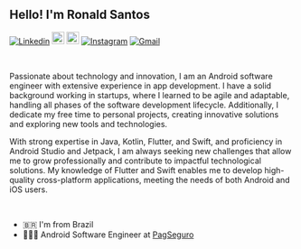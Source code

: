 ## Hello! I'm Ronald Santos

[![Linkedin](https://img.shields.io/badge/-LinkedIn-blue?style=flat&logo=Linkedin&logoColor=white)](https://www.linkedin.com/in/ronaldsantos63)
[<img src="https://img.shields.io/github/followers/rsantos13?label=follow&style=social" height="22" title="Follow me" />](https://github.com/rsantos13) 
[<img src="https://img.shields.io/github/followers/ronaldsantos63?label=follow&style=social" height="22" title="Follow me" />](https://github.com/ronaldsantos63) 
[![Instagram](https://img.shields.io/badge/-Instagram-c13584?style=flat&labelColor=c13584&logo=instagram&logoColor=white)](https://www.instagram.com/ronaldf.dossantos)
[![Gmail](https://img.shields.io/badge/-Gmail-c14438?style=flat&logo=Gmail&logoColor=white)](mailto:ronaldsantos63@gmail.com)

<br/>

Passionate about technology and innovation, I am an Android software engineer with extensive experience in app development. I have a solid background working in startups, where I learned to be agile and adaptable, handling all phases of the software development lifecycle. Additionally, I dedicate my free time to personal projects, creating innovative solutions and exploring new tools and technologies.

With strong expertise in Java, Kotlin, Flutter, and Swift, and proficiency in Android Studio and Jetpack, I am always seeking new challenges that allow me to grow professionally and contribute to impactful technological solutions. My knowledge of Flutter and Swift enables me to develop high-quality cross-platform applications, meeting the needs of both Android and iOS users.

<br/>

- 🇧🇷 I'm from Brazil
- 👨🏼‍💻 Android Software Engineer at [PagSeguro](https://pagseguro.uol.com.br)
